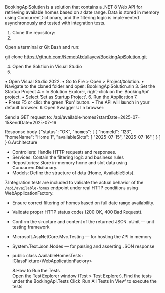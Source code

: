BookingApiSolution is a solution that contains a .NET 8 Web API for retrieving available homes based on a date range. Data is stored in memory using ConcurrentDictionary, and the filtering logic is implemented asynchronously and tested with integration tests.
1.  Clone the repository:
2.  
 Open a terminal or Git Bash and run:

git clone https://github.com/NemetAbdullayev/BookingApiSolution.git

4. Open the Solution in Visual Studio
5. 
• Open Visual Studio 2022.
• Go to File > Open > Project/Solution.
• Navigate to the cloned folder and open: BookingApiSolution.sln
   3. Set the Startup Project
   4. 
• In Solution Explorer, right-click on the 'BookingApi' project.
• Select 'Set as Startup Project'.
6. Run the Application
7.                                                                                                                                       
• Press F5 or click the green 'Run' button.
• The API will launch in your default browser.
6. Open Swagger UI in browser:

Send a GET request to:
/api/available-homes?startDate=2025-07-15&endDate=2025-07-16
	
Response body
{
  "status": "OK",
  "homes": [
    {
      "homeId": "123",
      "homeName": "Home 1",
      "availableSlots": [
        "2025-07-15",
        "2025-07-16"
      ]
    }
  ]
}
6.Architecture
- Controllers: Handle HTTP requests and responses.
- Services: Contain the filtering logic and business rules.
- Repositories: Store in-memory home and slot data using ConcurrentDictionary.
- Models: Define the structure of data (Home, AvailableSlots).
  
7.Integration tests are included to validate the actual behavior of the `/api/available-homes` endpoint under real HTTP conditions using WebApplicationFactory.
- Ensure correct filtering of homes based on full date range availability.
- Validate proper HTTP status codes (200 OK, 400 Bad Request).
- Confirm the structure and content of the returned JSON.
   xUnit — unit testing framework
- Microsoft.AspNetCore.Mvc.Testing — for hosting the API in memory
- System.Text.Json.Nodes — for parsing and asserting JSON response
- public class AvailableHomesTests : IClassFixture<WebApplicationFactory<Program>>

  8.How to Run the Tests                                                                                                                                                                                              
  Open the Test Explorer window (Test > Test Explorer).
  Find the tests under the BookingApi.Tests
  Click 'Run All Tests In View' to execute the tests



